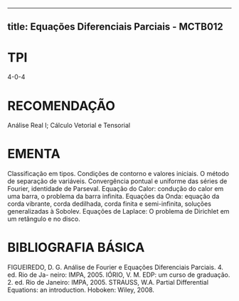 
---
title: Equações Diferenciais Parciais - MCTB012 
---

# TPI

4-0-4

# RECOMENDAÇÃO

Análise Real I; Cálculo Vetorial e Tensorial

# EMENTA

Classificação em tipos. Condições de contorno e valores iniciais. O método de separação de variáveis. Convergência pontual e uniforme das séries de Fourier, identidade de Parseval. Equação do Calor: condução do calor em uma barra, o problema da barra infinita. Equações da Onda: equação da corda vibrante, corda dedilhada, corda finita e semi-infinita, soluções generalizadas à Sobolev. Equações de Laplace: O problema de Dirichlet em um retângulo e no disco.

# BIBLIOGRAFIA BÁSICA

FIGUEIREDO, D. G. Análise de Fourier e Equações Diferenciais Parciais. 4. ed. Rio de Ja- neiro: IMPA, 2005.
IÓRIO, V. M. EDP: um curso de graduação. 2. ed. Rio de Janeiro: IMPA, 2005.
STRAUSS, W.A. Partial Differential Equations: an introduction. Hoboken: Wiley, 2008.
        